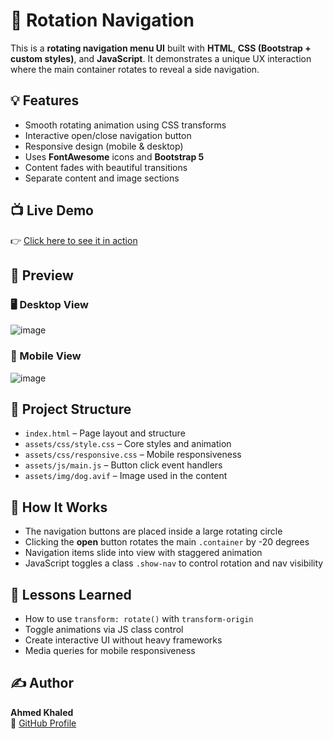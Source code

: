 # 🔄 Rotation Navigation

This is a **rotating navigation menu UI** built with **HTML**, **CSS (Bootstrap + custom styles)**, and **JavaScript**. It demonstrates a unique UX interaction where the main container rotates to reveal a side navigation.

## 💡 Features

- Smooth rotating animation using CSS transforms
- Interactive open/close navigation button
- Responsive design (mobile & desktop)
- Uses **FontAwesome** icons and **Bootstrap 5**
- Content fades with beautiful transitions
- Separate content and image sections

## 📺 Live Demo

👉 [Click here to see it in action](https://ahmedkhaled2817.github.io/50-Project-HTML-CSS-JS/RotationNavigation/)

## 📸 Preview

### 🖥️ Desktop View

![image](https://github.com/user-attachments/assets/55cae7ae-879a-4d17-8b92-aa7e5403d275)


### 📱 Mobile View

![image](https://github.com/user-attachments/assets/c3de8037-0346-4753-a02f-5bc573748d61)

## 📁 Project Structure

- `index.html` – Page layout and structure
- `assets/css/style.css` – Core styles and animation
- `assets/css/responsive.css` – Mobile responsiveness
- `assets/js/main.js` – Button click event handlers
- `assets/img/dog.avif` – Image used in the content

## 🚀 How It Works

- The navigation buttons are placed inside a large rotating circle
- Clicking the **open** button rotates the main `.container` by -20 degrees
- Navigation items slide into view with staggered animation
- JavaScript toggles a class `.show-nav` to control rotation and nav visibility

## 🧠 Lessons Learned

- How to use `transform: rotate()` with `transform-origin`
- Toggle animations via JS class control
- Create interactive UI without heavy frameworks
- Media queries for mobile responsiveness

## ✍️ Author

**Ahmed Khaled**  
🔗 [GitHub Profile](https://github.com/AhmedKhaled2817)
